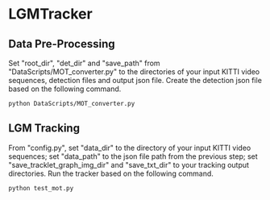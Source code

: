 # LGMTracker

## Data Pre-Processing
Set "root_dir", "det_dir" and "save_path" from "DataScripts/MOT_converter.py" to the directories of your input KITTI video sequences, detection files and output json file. Create the detection json file based on the following command.
```
python DataScripts/MOT_converter.py
```
## LGM Tracking
From "config.py", set "data_dir" to the directory of your input KITTI video sequences; set "data_path" to the json file path from the previous step; set "save_tracklet_graph_img_dir" and "save_txt_dir" to your tracking output directories. Run the tracker based on the following command.
```
python test_mot.py
```
